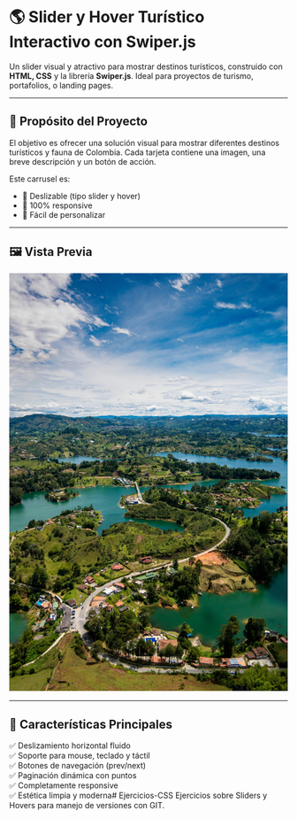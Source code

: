 # 🌎 Slider y Hover Turístico Interactivo con Swiper.js

Un slider visual y atractivo para mostrar destinos turísticos, construido con **HTML, CSS** y la librería **Swiper.js**. Ideal para proyectos de turismo, portafolios, o landing pages.

---

## 🎯 Propósito del Proyecto

El objetivo es ofrecer una solución visual para mostrar diferentes destinos turísticos y fauna de Colombia. Cada tarjeta contiene una imagen, una breve descripción y un botón de acción.

Este carrusel es:
- 🔁 Deslizable (tipo slider y hover)
- 📱 100% responsive
- 🧩 Fácil de personalizar

---

## 🖼️ Vista Previa

![preview](img/Guatepe.jpg)

---

## 🚧 Características Principales

✅ Deslizamiento horizontal fluido  
✅ Soporte para mouse, teclado y táctil  
✅ Botones de navegación (prev/next)  
✅ Paginación dinámica con puntos  
✅ Completamente responsive  
✅ Estética limpia y moderna# Ejercicios-CSS
Ejercicios sobre Sliders y Hovers para manejo de versiones con GIT.
